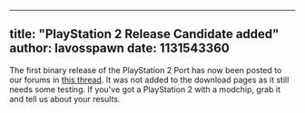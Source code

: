 
---
title: "PlayStation 2 Release Candidate added"
author: lavosspawn
date: 1131543360
---

The first binary release of the PlayStation 2 Port has now been posted to our forums in [this thread](http://forums.scummvm.org/viewtopic.php?t=206). It was not added to the download pages as it still needs some testing. If you've got a PlayStation 2 with a modchip, grab it and tell us about your results.
